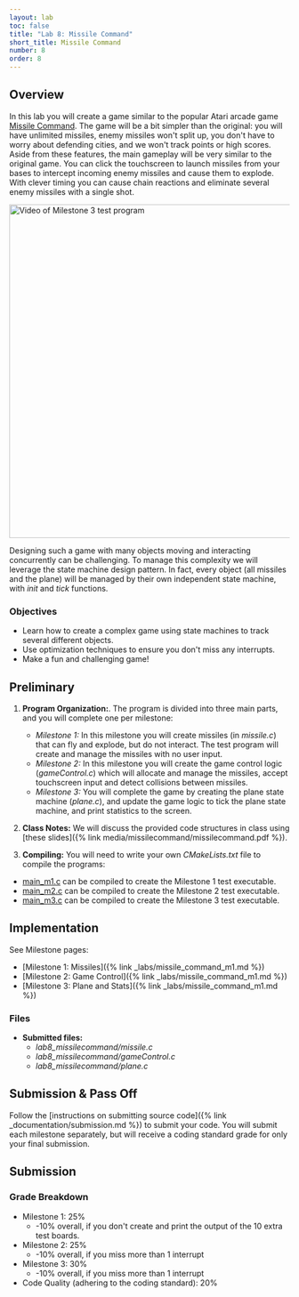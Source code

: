 ```yaml
---
layout: lab
toc: false
title: "Lab 8: Missile Command"
short_title: Missile Command
number: 8
order: 8
---
```


## Overview

In this lab you will create a game similar to the popular Atari arcade game [Missile Command](https://en.wikipedia.org/wiki/Missile_Command). The game will be a bit simpler than the original: you will have unlimited missiles, enemy missiles won't split up, you don't have to worry about defending cities, and we won't track points or high scores.  Aside from these features, the main gameplay will be very similar to the original game.  You can click the touchscreen to launch missiles from your bases to intercept incoming enemy missiles and cause them to explode.  With clever timing you can cause chain reactions and eliminate several enemy missiles with a single shot.


<img src="{% link media/missilecommand/m3.gif %}" width="600" alt="Video of Milestone 3 test program">

Designing such a game with many objects moving and interacting concurrently can be challenging.  To manage this complexity we will leverage the state machine design pattern.  In fact, every object (all missiles and the plane) will be managed by their own independent state machine, with *init* and *tick* functions.  

### Objectives
* Learn how to create a complex game using state machines to track several different objects.
* Use optimization techniques to ensure you don't miss any interrupts.
* Make a fun and challenging game!

## Preliminary

1. **Program Organization:**. The program is divided into three main parts, and you will complete one per milestone:
    - *Milestone 1:* In this milestone you will create missiles (in *missile.c*) that can fly and explode, but do not interact.  The test program will create and manage the missiles with no user input.
    - *Milestone 2:* In this milestone you will create the game control logic (*gameControl.c*) which will allocate and manage the missiles, accept touchscreen input and detect collisions between missiles.
    - *Milestone 3:* You will complete the game by creating the plane state machine (*plane.c*), and update the game logic to tick the plane state machine, and print statistics to the screen.

1. **Class Notes:**  We will discuss the provided code structures in class using [these slides]({% link media/missilecommand/missilecommand.pdf %}).


1. **Compiling:** You will need to write your own *CMakeLists.txt* file to compile the programs:
  * [main_m1.c]({{site.github.fileurl}}/lab8_missilecommand/main_m1.c) can be compiled to create the Milestone 1 test executable.
  * [main_m2.c]({{site.github.fileurl}}/lab8_missilecommand/main_m2.c) can be compiled to create the Milestone 2 test executable.
  * [main_m3.c]({{site.github.fileurl}}/lab8_missilecommand/main_m2.c) can be compiled to create the Milestone 3 test executable.

## Implementation

See Milestone pages:
* [Milestone 1: Missiles]({% link _labs/missile_command_m1.md %})
* [Milestone 2: Game Control]({% link _labs/missile_command_m1.md %})
* [Milestone 3: Plane and Stats]({% link _labs/missile_command_m1.md %})

### Files
  - **Submitted files:** 
    * *lab8_missilecommand/missile.c*
    * *lab8_missilecommand/gameControl.c*
    * *lab8_missilecommand/plane.c*

## Submission & Pass Off
Follow the [instructions on submitting source code]({% link _documentation/submission.md %}) to submit your code. You will submit each milestone separately, but will receive a coding standard grade for only your final submission.


## Submission

### Grade Breakdown 
  * Milestone 1: 25%
    * -10% overall, if you don't create and print the output of the 10 extra test boards.
  * Milestone 2: 25%
    * -10% overall, if you miss more than 1 interrupt
  * Milestone 3: 30%
    * -10% overall, if you miss more than 1 interrupt
  * Code Quality (adhering to the coding standard): 20%